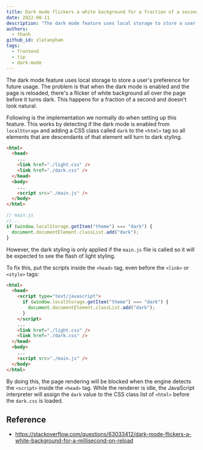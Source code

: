 ```yaml
---
title: Dark mode flickers a white background for a fraction of a second
date: 2022-08-11
description: "The dark mode feature uses local storage to store a user's preference for future usage. The problem is that when the dark mode is enabled and the page is reloaded, there's a flicker of a white background all over the page before it turns dark. This happens for a fraction of a second and doesn't look natural."
authors:
  - thanh
github_id: zlatanpham
tags:
  - frontend
  - tip
  - dark-mode
---
```


The dark mode feature uses local storage to store a user's preference for future usage. The problem is that when the dark mode is enabled and the page is reloaded, there's a flicker of white background all over the page before it turns dark. This happens for a fraction of a second and doesn't look natural.

Following is the implementation we normally do when setting up this feature. This works by detecting if the dark mode is enabled from `localStorage` and adding a CSS class called `dark` to the `<html>` tag so all elements that are descendants of that element will turn to dark styling.

```html
<html>
  <head>
    ...
    <link href="./light.css" />
    <link href="./dark.css" />
  </head>
  <body>
    ...
    <script src="./main.js" />
  </body>
</html>
```

```js
// main.js
//...
if (window.localStorage.getItem("theme") === "dark") {
  document.documentElement.classList.add("dark");
}
```

However, the dark styling is only applied if the `main.js` file is called so it will be expected to see the flash of light styling.

To fix this, put the scripts inside the `<head>` tag, even before the `<link>` or `<style>` tags:

```html
<html>
  <head>
    <script type="text/javascript">
      if (window.localStorage.getItem("theme") === "dark") {
        document.documentElement.classList.add("dark");
      }
    </script>
    ...
    <link href="./light.css" />
    <link href="./dark.css" />
  </head>
  <body>
    ...
    <script src="./main.js" />
  </body>
</html>
```

By doing this, the page rendering will be blocked when the engine detects the `<script>` inside the `<head>` tag. While the renderer is idle, the JavaScript interpreter will assign the `dark` value to the CSS class list of `<html>` before the `dark.css` is loaded.

## Reference

- https://stackoverflow.com/questions/63033412/dark-mode-flickers-a-white-background-for-a-millisecond-on-reload
